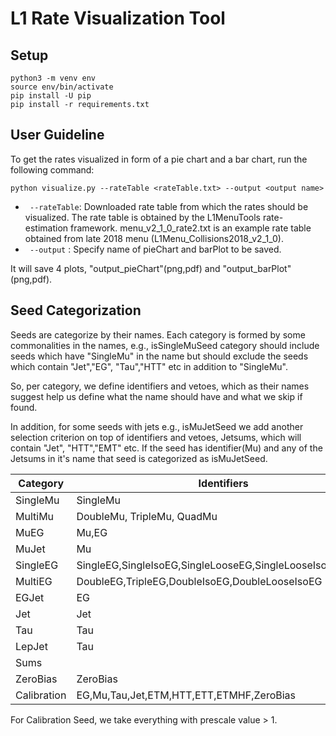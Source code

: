 # L1 Rate Visualization Tool

## Setup

```
python3 -m venv env
source env/bin/activate
pip install -U pip
pip install -r requirements.txt
```

## User Guideline



To get the rates visualized in form of a pie chart and a bar chart, run the following command:
```
python visualize.py --rateTable <rateTable.txt> --output <output name>

```
* ` --rateTable`: Downloaded rate table from which the rates should be visualized. The rate table is obtained by the L1MenuTools rate-estimation framework.
		 menu_v2_1_0_rate2.txt is an example rate table obtained from late 2018 menu (L1Menu_Collisions2018_v2_1_0).
* ` --output`   : Specify name of pieChart and barPlot to be saved.

It will save 4 plots, "output_pieChart"(png,pdf) and "output_barPlot"(png,pdf).




## Seed Categorization



Seeds are categorize by their names. Each category is formed by some commonalities in the names, e.g., isSingleMuSeed category should include seeds which have "SingleMu" in the name 
but should exclude the seeds which contain "Jet","EG", "Tau","HTT" etc in addition to "SingleMu".

So, per category, we define identifiers and vetoes, which as their names suggest help us define what the name should have and what we skip if found.

In addition, for some seeds with jets e.g., isMuJetSeed we add another selection criterion on top of identifiers and vetoes, Jetsums, which will contain "Jet", "HTT","EMT" etc. 
If the seed has identifier(Mu) and any of the Jetsums in it's name that seed is categorized as isMuJetSeed. 

Category | Identifiers | Vetoes | additional requirements |
---|---|---|---|
SingleMu | SingleMu | Jet,EG,Tau,ETM,HTT,ETT,ETMHF,ZeroBias | |
MultiMu | DoubleMu, TripleMu, QuadMu |Jet,EG,Tau,ETM,HTT,ETT,ETMHF,ZeroBias | |
MuEG | Mu,EG | Jet,Tau,ETM,HTT,ETT,ETMHF,ZeroBias | |
MuJet | Mu | EG,Tau,ZeroBias| Jet,ETM,HTT,ETMHF|
SingleEG| SingleEG,SingleIsoEG,SingleLooseEG,SingleLooseIsoEG,IsoEG| Jet,Mu,Tau,ETM,HTT,ETT,ETMHF,ZeroBias,Double| |
MultiEG| DoubleEG,TripleEG,DoubleIsoEG,DoubleLooseIsoEG| Jet,Mu,Tau,ETM,HTT,ETT,ETMHF,ZeroBias,Double| |
EGJet| EG| Mu,Tau,ZeroBias| Jet,ETM,HTT,ETT,ETMHF|
Jet| Jet| EG,Mu,Tau,ETM,HTT,ETT,ETMHF,ZeroBias| |
Tau| Tau| EG,Mu,Jet,ETM,HTT,ETT,ETMHF,ZeroBias| |
LepJet| Tau| ZeroBias| EG,Mu,Jet,ETM,HTT,ETT,ETMHF|
Sums| | EG,Mu,Tau,ZeroBias| ETM,HTT,ETT,ETMHF|
ZeroBias| ZeroBias| EG,Mu,Tau,Jet,ETM,HTT,ETT,ETMHF| |
Calibration| EG,Mu,Tau,Jet,ETM,HTT,ETT,ETMHF,ZeroBias| | |

For Calibration Seed, we take everything with prescale value > 1.
